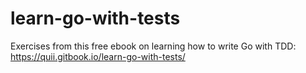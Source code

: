 # learn-go-with-tests
Exercises from this free ebook on learning how to write Go with TDD: https://quii.gitbook.io/learn-go-with-tests/
